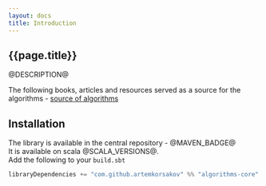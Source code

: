 ```yaml
---
layout: docs
title: Introduction
---
```


## {{page.title}}

@DESCRIPTION@

The following books, articles and resources served as a source for the algorithms - [source of algorithms](@SOURCE_OF_ALGORITHMS_LINK@)

## Installation

The library is available in the central repository - @MAVEN_BADGE@
<br>It is available on scala @SCALA_VERSIONS@.
<br>Add the following to your `build.sbt`
```scala
libraryDependencies += "com.github.artemkorsakov" %% "algorithms-core" % "@VERSION@"
```
